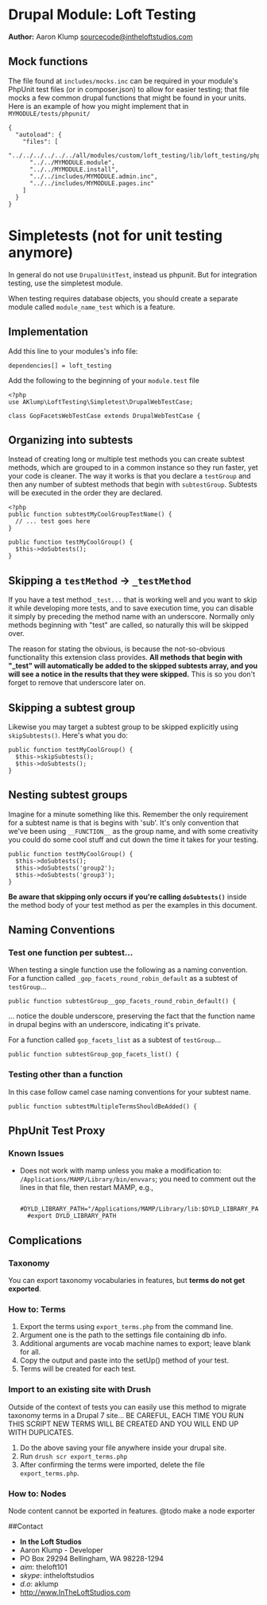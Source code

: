 # Drupal Module: Loft Testing
**Author:** Aaron Klump  <sourcecode@intheloftstudios.com>

## Mock functions
The file found at `includes/mocks.inc` can be required in your module's PhpUnit test files (or in composer.json) to allow for easier testing; that file mocks a few common drupal functions that might be found in your units.  Here is an example of how you might implement that in `MYMODULE/tests/phpunit/`

    {
      "autoload": {
        "files": [
          "../../../../../../all/modules/custom/loft_testing/lib/loft_testing/phpunit/drupal7_mocks.php",
          "../../MYMODULE.module",
          "../../MYMODULE.install",
          "../../includes/MYMODULE.admin.inc",
          "../../includes/MYMODULE.pages.inc"
        ]
      }
    }

# Simpletests (not for unit testing anymore)
In general do not use `DrupalUnitTest`, instead us phpunit.  But for integration testing, use the simpletest module.

When testing requires database objects, you should create a separate module called `module_name_test` which is a feature.

## Implementation
Add this line to your modules's info file:

    dependencies[] = loft_testing

Add the following to the beginning of your `module.test` file

    <?php
    use AKlump\LoftTesting\Simpletest\DrupalWebTestCase;

    class GopFacetsWebTestCase extends DrupalWebTestCase {


## Organizing into subtests
Instead of creating long or multiple test methods you can create subtest methods, which are grouped to in a common instance so they run faster, yet your code is cleaner.  The way it works is that you declare a `testGroup` and then any number of subtest methods that begin with `subtestGroup`. Subtests will be executed in the order they are declared.

    <?php
    public function subtestMyCoolGroupTestName() {
      // ... test goes here
    }

    public function testMyCoolGroup() {
      $this->doSubtests();
    }

## Skipping a `testMethod` -> `_testMethod`
If you have a test method `_test...` that is working well and you want to skip it while developing more tests, and to save execution time, you can disable it simply by preceding the method name with an underscore.  Normally only methods beginning with "test" are called, so naturally this will be skipped over.

The reason for stating the obvious, is because the not-so-obvious functionality this extension class provides.  **All methods that begin with "_test" will automatically be added to the skipped subtests array, and you will see a notice in the results that they were skipped.**  This is so you don't forget to remove that underscore later on.

## Skipping a subtest group
Likewise you may target a subtest group to be skipped explicitly using `skipSubtests()`. Here's what you do:

    public function testMyCoolGroup() {
      $this->skipSubtests();
      $this->doSubtests();
    }

## Nesting subtest groups
Imagine for a minute something like this.  Remember the only requirement for a subtest name is that is begins with 'sub'.  It's only convention that we've been using `__FUNCTION__` as the group name, and with some creativity you could do some cool stuff and cut down the time it takes for your testing.

    public function testMyCoolGroup() {
      $this->doSubtests();
      $this->doSubtests('group2');
      $this->doSubtests('group3');
    }


**Be aware that skipping only occurs if you're calling `doSubtests()`** inside the method body of your test method as per the examples in this document.

## Naming Conventions
### Test one function per subtest...
When testing a single function use the following as a naming convention.  For a function called `_gop_facets_round_robin_default` as a subtest of `testGroup`...

    public function subtestGroup__gop_facets_round_robin_default() {
    
... notice the double underscore, preserving the fact that the function name in drupal begins with an underscore, indicating it's private.

For a function called `gop_facets_list` as a subtest of `testGroup`...

    public function subtestGroup_gop_facets_list() {
    
### Testing other than a function
In this case follow camel case naming conventions for your subtest name.

    public function subtestMultipleTermsShouldBeAdded() {

## PhpUnit Test Proxy
### Known Issues
* Does not work with mamp unless you make a modification to: `/Applications/MAMP/Library/bin/envvars`; you need to comment out the lines in that file, then restart MAMP, e.g., 

        #DYLD_LIBRARY_PATH="/Applications/MAMP/Library/lib:$DYLD_LIBRARY_PATH"
        #export DYLD_LIBRARY_PATH
    
## Complications
### Taxonomy
You can export taxonomy vocabularies in features, but **terms do not get exported**.

### How to: Terms
1. Export the terms using `export_terms.php` from the command line.
1. Argument one is the path to the settings file containing db info.
2. Additional arguments are vocab machine names to export; leave blank for all.
1. Copy the output and paste into the setUp() method of your test.
1. Terms will be created for each test.

### Import to an existing site with Drush 
Outside of the context of tests you can easily use this method to migrate taxonomy terms in a Drupal 7 site...  BE CAREFUL, EACH TIME YOU RUN THIS SCRIPT NEW TERMS WILL BE CREATED AND YOU WILL END UP WITH DUPLICATES.

1. Do the above saving your file anywhere inside your drupal site.
2. Run `drush scr export_terms.php`
3. After confirming the terms were imported, delete the file `export_terms.php`.

### How to: Nodes
Node content cannot be exported in features.
@todo make a node exporter


##Contact
* **In the Loft Studios**
* Aaron Klump - Developer
* PO Box 29294 Bellingham, WA 98228-1294
* _aim_: theloft101
* _skype_: intheloftstudios
* _d.o_: aklump
* <http://www.InTheLoftStudios.com>